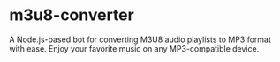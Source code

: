 # m3u8-converter
A Node.js-based bot for converting M3U8 audio playlists to MP3 format with ease. Enjoy your favorite music on any MP3-compatible device.
